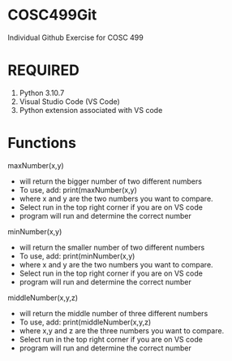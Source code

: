 # COSC499Git


Individual Github Exercise for COSC 499


# REQUIRED
1. Python 3.10.7
2. Visual Studio Code (VS Code)
3. Python extension associated with VS code

# Functions
maxNumber(x,y)
* will return the bigger number of two different numbers
* To use, add:  print(maxNumber(x,y) 
* where x and y are the two numbers you want to compare. 
* Select run in the top right corner if you are on VS code
* program will run and determine the correct number
    
minNumber(x,y)
* will return the smaller number of two different numbers
* To use, add: print(minNumber(x,y) 
* where x and y are the two numbers you want to compare. 
* Select run in the top right corner if you are on VS code
* program will run and determine the correct number
    
middleNumber(x,y,z)
* will return the middle number of three different numbers
* To use, add: print(middleNumber(x,y,z) 
* where x,y and z are the three numbers you want to compare. 
* Select run in the top right corner if you are on VS code
* program will run and determine the correct number
   
